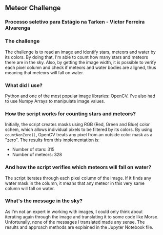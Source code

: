 ## Meteor Challenge
### Processo seletivo para Estágio na Tarken - Victor Ferreira Alvarenga
### The challenge
The challenge is to read an image and identify stars, meteors and water by its colors. By doing that, I'm able to count how many stars and meteors there are in the sky. Also, by getting the image width, it is possible to verify each pixel column and check if meteors and water bodies are aligned, thus meaning that meteors will fall on water.

### What did I use?
Python and one of the most popular image libraries: OpenCV. I've also had to use Numpy Arrays to manipulate image values.

### How the script works for counting stars and meteors?
Initially, the script creates masks using RGB (Red, Green and Blue) color schem, which allows individual pixels to be filtered by its colors. By using ```countNonZero()```, OpenCV treats any pixel from an outside color mask as a "zero". 
The results from this implementation is:
- Number of stars: 315
- Number of meteors: 328

### And how the script verifies which meteors will fall on water?
The script iterates through each pixel column of the image. If it finds any water mask in the column, it means that any meteor in this very same column will fall on water.

### What's the message in the sky?
As I'm not an expert in working with images, I could only think about iterating again through the image and translating it to some code like Morse. Unfortunally, none of the messages I translated made any sense. The results and approach methods are explained in the Jupyter Notebook file.




